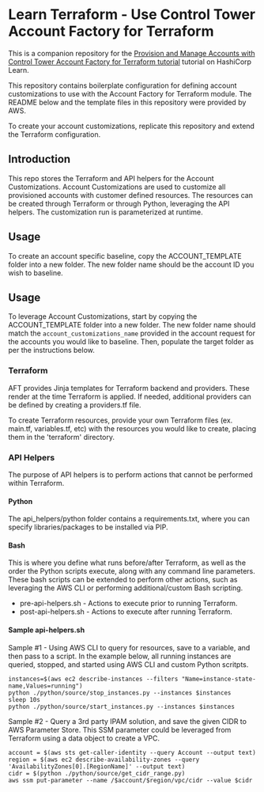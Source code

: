 # Learn Terraform - Use Control Tower Account Factory for Terraform

This is a companion repository for the [Provision and Manage Accounts with
Control Tower Account Factory for Terraform
tutorial](https://learn.hashicorp.com/tutorials/terraform/aws-control-tower-aft)
tutorial on HashiCorp Learn.

This repository contains boilerplate configuration for defining account
customizations to use with the Account Factory for Terraform
module. The README below and the template files in this repository were
provided by AWS.

To create your account customizations, replicate this repository
and extend the Terraform configuration.

## Introduction
This repo stores the Terraform and API helpers for the Account Customizations.
Account Customizations are used to customize all provisioned accounts with
customer defined resources. The resources can be created through Terraform or
through Python, leveraging the API helpers. The customization run is
parameterized at runtime.

## Usage
To create an account specific baseline, copy the ACCOUNT_TEMPLATE folder into a
new folder. The new folder name should be the account ID you wish to baseline.

## Usage
To leverage Account Customizations, start by copying the ACCOUNT_TEMPLATE
folder into a new folder. The new folder name should match the
```account_customizations_name``` provided in the account request for the
accounts you would like to baseline. Then, populate the target folder as per
the instructions below.

### Terraform

AFT provides Jinja templates for Terraform backend and providers. These render
at the time Terraform is applied. If needed, additional providers can be
defined by creating a providers.tf file.

To create Terraform resources, provide your own Terraform files (ex. main.tf,
variables.tf, etc) with the resources you would like to create, placing them in
the 'terraform' directory.

### API Helpers

The purpose of API helpers is to perform actions that cannot be performed
within Terraform.

#### Python

The api_helpers/python folder contains a requirements.txt, where you can
specify libraries/packages to be installed via PIP.

#### Bash

This is where you define what runs before/after Terraform, as well as the order
the Python scripts execute, along with any command line parameters. These bash
scripts can be extended to perform other actions, such as leveraging the AWS
CLI or performing additional/custom Bash scripting.

- pre-api-helpers.sh - Actions to execute prior to running Terraform.
- post-api-helpers.sh - Actions to execute after running Terraform.

#### Sample api-helpers.sh

Sample #1 - Using AWS CLI to query for resources, save to a variable, and then
pass to a script. In the example below, all running instances are queried,
stopped, and started using AWS CLI and custom Python scritpts.

```
instances=$(aws ec2 describe-instances --filters "Name=instance-state-name,Values=running")
python ./python/source/stop_instances.py --instances $instances
sleep 10s
python ./python/source/start_instances.py --instances $instances
```

Sample #2 - Query a 3rd party IPAM solution, and save the given CIDR to AWS
Parameter Store. This SSM parameter could be leveraged from Terraform using a
data object to create a VPC.

```
account = $(aws sts get-caller-identity --query Account --output text)
region = $(aws ec2 describe-availability-zones --query 'AvailabilityZones[0].[RegionName]' --output text)
cidr = $(python ./python/source/get_cidr_range.py)
aws ssm put-parameter --name /$account/$region/vpc/cidr --value $cidr
```
